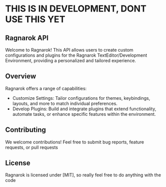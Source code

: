 # THIS IS IN DEVELOPMENT, DONT USE THIS YET

## Ragnarok API
Welcome to Ragnarok! This API allows users to create custom configurations and plugins for the Ragnarok TextEditor/Development Environment, providing a personalized and tailored experience.

## Overview
Ragnarok offers a range of capabilities:

- Customize Settings: Tailor configurations for themes, keybindings, layouts, and more to match individual preferences.
- Develop Plugins: Build and integrate plugins that extend functionality, automate tasks, or enhance specific features within the environment.

## Contributing
We welcome contributions! Feel free to submit bug reports, feature requests, or pull requests

## License
Ragnarok is licensed under [MIT], so really feel free to do anything with the code
